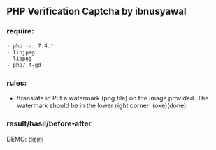## PHP Verification Captcha by ibnusyawal

### require:

```bash
- php -v: 7.4.*
- libjpeg
- libpng
- php7.4-gd
```

### rules:
- !translate id Put a watermark (png file) on the image provided. The watermark should be in the 
lower right corner: (oke)(done)

### result/hasil/before-after

DEMO: [disini](http://nesapa.me/me/captcha)
